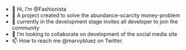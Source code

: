 - 👋 Hi, I’m @Fashionista
- 👀 A project created to solve the abundance-scarcity money-problem
- 🌱 currently in the development stage invites all developer to join the community
- 💞️ I’m looking to collaborate on development of the social media site 
- 📫 How to reach me @marvybluez on Twitter.

<!---
Fashionista/Fashionista is a ✨ special ✨ repository because its `README.md` (this file) appears on your GitHub profile.
You can click the Preview link to take a look at your changes.
--->
